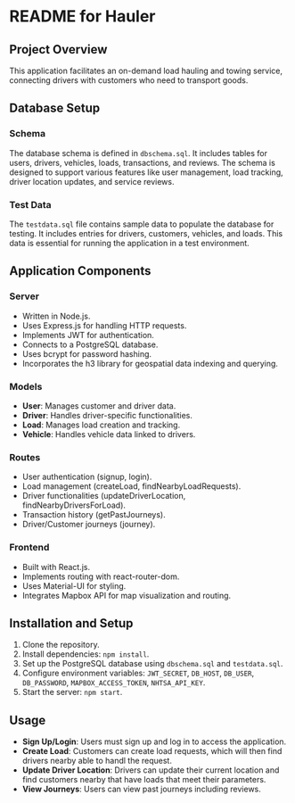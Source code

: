 # README for Hauler

## Project Overview
This application facilitates an on-demand load hauling and towing service, connecting drivers with customers who need to transport goods.

## Database Setup

### Schema
The database schema is defined in `dbschema.sql`. It includes tables for users, drivers, vehicles, loads, transactions, and reviews. The schema is designed to support various features like user management, load tracking, driver location updates, and service reviews.

### Test Data
The `testdata.sql` file contains sample data to populate the database for testing. It includes entries for drivers, customers, vehicles, and loads. This data is essential for running the application in a test environment.

## Application Components

### Server
- Written in Node.js.
- Uses Express.js for handling HTTP requests.
- Implements JWT for authentication.
- Connects to a PostgreSQL database.
- Uses bcrypt for password hashing.
- Incorporates the h3 library for geospatial data indexing and querying.

### Models
- **User**: Manages customer and driver data.
- **Driver**: Handles driver-specific functionalities.
- **Load**: Manages load creation and tracking.
- **Vehicle**: Handles vehicle data linked to drivers.

### Routes
- User authentication (signup, login).
- Load management (createLoad, findNearbyLoadRequests).
- Driver functionalities (updateDriverLocation, findNearbyDriversForLoad).
- Transaction history (getPastJourneys).
- Driver/Customer journeys (journey).

### Frontend
- Built with React.js.
- Implements routing with react-router-dom.
- Uses Material-UI for styling.
- Integrates Mapbox API for map visualization and routing.

## Installation and Setup
1. Clone the repository.
2. Install dependencies: `npm install`.
3. Set up the PostgreSQL database using `dbschema.sql` and `testdata.sql`.
4. Configure environment variables: `JWT_SECRET`, `DB_HOST`, `DB_USER`, `DB_PASSWORD`, `MAPBOX_ACCESS_TOKEN`, `NHTSA_API_KEY`.
5. Start the server: `npm start`.

## Usage
- **Sign Up/Login**: Users must sign up and log in to access the application.
- **Create Load**: Customers can create load requests, which will then find drivers nearby able to handl the request.
- **Update Driver Location**: Drivers can update their current location and find customers nearby that have loads that meet their parameters.
- **View Journeys**: Users can view past journeys including reviews.
